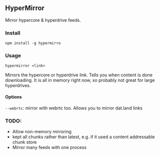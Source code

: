 ## HyperMirror

Mirror hypercore & hyperdrive feeds. 

### Install 

```
npm install -g hypermirro
```

### Usage

`hypermirror <link>`

Mirrors the hypercore or hyperdrive link. Tells you when content is done downloading. It is all in memory right now, so probably not great for large hyperdrives.

#### Options

`--webrtc`: mirror with webrtc too. Allows you to mirror dat.land links

### TODO: 

* Allow non-memory mirroring
* kept all chunks rather than latest, e.g. if it used a content addressable chunk store
* Mirror many feeds with one process
